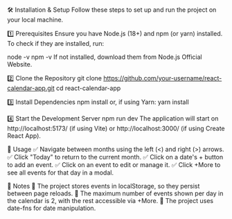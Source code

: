 🛠️ Installation & Setup
Follow these steps to set up and run the project on your local machine.

1️⃣ Prerequisites
Ensure you have Node.js (18+) and npm (or yarn) installed.
To check if they are installed, run:

node -v
npm -v
If not installed, download them from Node.js Official Website.

2️⃣ Clone the Repository
git clone https://github.com/your-username/react-calendar-app.git
cd react-calendar-app

3️⃣ Install Dependencies
npm install
or, if using Yarn:
yarn install

4️⃣ Start the Development Server
npm run dev
The application will start on http://localhost:5173/ (if using Vite) or http://localhost:3000/ (if using Create React App).

📌 Usage
✅ Navigate between months using the left (<) and right (>) arrows.
✅ Click "Today" to return to the current month.
✅ Click on a date's + button to add an event.
✅ Click on an event to edit or manage it.
✅ Click +More to see all events for that day in a modal.

📝 Notes
📌 The project stores events in localStorage, so they persist between page reloads.
📌 The maximum number of events shown per day in the calendar is 2, with the rest accessible via +More.
📌 The project uses date-fns for date manipulation.
